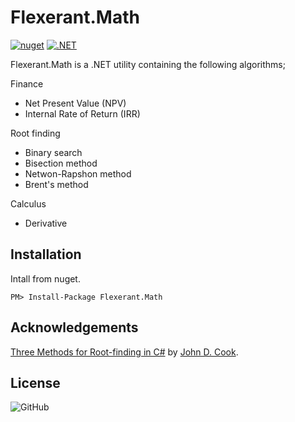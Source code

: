 ﻿# Flexerant.Math

[![nuget](https://img.shields.io/nuget/v/Flexerant.Math?label=nuget)](https://www.nuget.org/packages/Flexerant.Math/) [![.NET](https://github.com/flexerant/Math/actions/workflows/dotnet.yml/badge.svg)](https://github.com/flexerant/Math/actions/workflows/dotnet.yml)

Flexerant.Math is a .NET utility containing the following algorithms;

Finance

- Net Present Value (NPV)
- Internal Rate of Return (IRR)

Root finding

- Binary search
- Bisection method
- Netwon-Rapshon method
- Brent's method

Calculus

- Derivative

## Installation

Intall from nuget.

`PM> Install-Package Flexerant.Math`

## Acknowledgements

[Three Methods for Root-finding in C#](https://www.codeproject.com/Articles/79541/Three-Methods-for-Root-finding-in-C) by [John D. Cook](http://www.johndcook.com/blog/bayesian-consulting/).

## License

![GitHub](https://img.shields.io/github/license/flexerant/Math)
